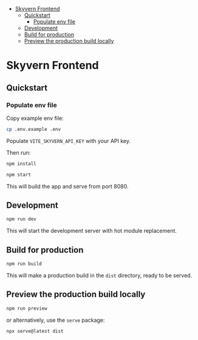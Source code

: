 <!-- START doctoc generated TOC please keep comment here to allow auto update -->
<!-- DON'T EDIT THIS SECTION, INSTEAD RE-RUN doctoc TO UPDATE -->

- [Skyvern Frontend](#skyvern-frontend)
  - [Quickstart](#quickstart)
    - [Populate env file](#populate-env-file)
  - [Development](#development)
  - [Build for production](#build-for-production)
  - [Preview the production build locally](#preview-the-production-build-locally)

<!-- END doctoc generated TOC please keep comment here to allow auto update -->

# Skyvern Frontend

## Quickstart

### Populate env file

Copy example env file:

```sh
cp .env.example .env
```

Populate `VITE_SKYVERN_API_KEY` with your API key.

Then run:

```sh
npm install
```

```sh
npm start
```

This will build the app and serve from port 8080.

## Development

```sh
npm run dev
```

This will start the development server with hot module replacement.

## Build for production

```sh
npm run build
```

This will make a production build in the `dist` directory, ready to be served.

## Preview the production build locally

```sh
npm run preview
```

or alternatively, use the `serve` package:

```sh
npx serve@latest dist
```
